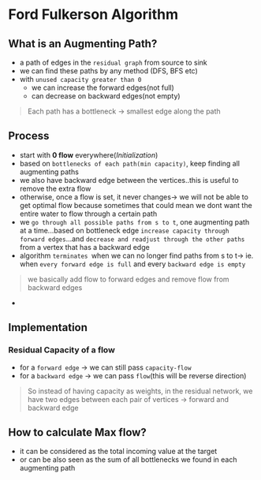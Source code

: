 # Ford Fulkerson Algorithm

## What is an Augmenting Path?

- a path of edges in the `residual graph`  from source to sink
- we can find these paths by any method (DFS, BFS etc)
- with `unused capacity greater than 0`
  - we can increase the forward edges(not full)
  - can decrease on backward edges(not empty)

> Each path has a bottleneck -> smallest edge along the path

## Process

- start with **0 flow** everywhere(*Initialization*)
- based on `bottlenecks of each path(min capacity)`, keep finding all augmenting paths
- we also have backward edge between the vertices..this is useful to remove the extra flow
- otherwise, once a flow is set, it never changes-> we will not be able to get optimal flow because sometimes that could mean we dont want the entire water to flow through a certain path
- we `go through all possible paths from s to t`, one augmenting path at a time...based on bottleneck edge `increase capacity through forward edges`...and `decrease and readjust through the other paths `from a vertex that has a backward edge
- algorithm `terminates `when we can no longer find paths from s to t-> ie. when `every forward edge is full` and every `backward edge is empty` 

> we basically add flow to forward edges and remove flow from backward edges

-

## Implementation

### Residual Capacity of a flow

- for a `forward edge` -> we can still pass `capacity-flow`
- for a `backward edge` -> we can pass `flow`(this will be reverse direction)

> So instead of having capacity as weights, in the residual network, we have two edges between each pair of vertices -> forward and backward edge



## How to calculate Max flow?

- it can be considered as the total incoming value at the target
- or can be also seen as the sum of all bottlenecks we found in each augmenting path